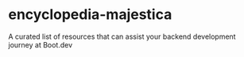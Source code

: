 # encyclopedia-majestica
A curated list of resources that can assist your backend development journey at Boot.dev
